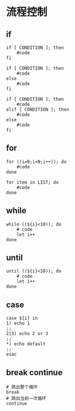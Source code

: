 # 流程控制

## if

``` shell
if [ CONDITION ]; then
    #code
fi

if [ CONDITION ]; then
    #code
else
    #code
fi

if [ CONDITION ]; then
    #code
elif [ CONDITION ]; then
    #code
else
    #code
fi
```

## for

``` shell
for ((i=0;i<N;i++)); do
    #code
done

for item in LIST; do
    #code
done
```

## while

``` shell
while ((${i}<10)); do
    # code
    let i++
done
```

## until

``` shell
until ((${i}<10)); do
    # code
    let i++
done
```

## case

``` shell
case ${i} in
1) echo 1
;;
2|3) echo 2 or 3
;;
*) echo default
;;
esac
```

## break continue

``` shell
# 跳出整个循环
break
# 跳出当前一次循环
continue
```
